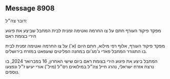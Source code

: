 ## Message 8908

דובר צה״ל:

מפקד פיקוד העורף חתם על צו החרמה ואטימה זמנית לבית המחבל שביצע את פיגוע הירי בצומת ראם

מפקד פיקוד העורף, אלוף רפי מילוא, חתם היום (א') על צו החרמה ואטימה זמנית לבית בו התגורר המחבל פאדי ג'מג'ום במחנה הפליטים שועפאט במזרח בירושלים. 

המחבל ביצע את פיגוע הירי בצומת ראם ביום שישי האחרון, 16 בפברואר 2024, בו נרצח אזרח ישראלי, נהרג חייל צה״ל במילואים רס״ל (מיל׳) אורי יעיש ז״ל ונפצעו נוספים.

